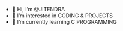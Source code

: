 - 👋 Hi, I’m @JITENDRA
- 👀 I’m interested in CODING & PROJECTS
- 🌱 I’m currently learning C PROGRAMMING


<!---
748380/748380 is a ✨ special ✨ repository because its `README.md` (this file) appears on your GitHub profile.
You can click the Preview link to take a look at your changes.
--->
